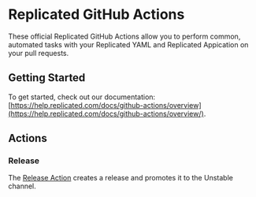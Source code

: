 # Replicated GitHub Actions

These official Replicated GitHub Actions allow you to perform common, automated tasks with your Replicated YAML and Replicated Appication on your pull requests.

## Getting Started

To get started, check out our documentation: [https://help.replicated.com/docs/github-actions/overview](https://help.replicated.com/docs/github-actions/overview/).

## Actions

### Release

The [Release Action](https://github.com/replicatedhq/replicated-action/tree/master/release) creates a release and promotes it to the Unstable channel.

